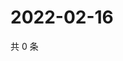 # 2022-02-16

共 0 条

<!-- BEGIN WEIBO -->
<!-- 最后更新时间 Wed Feb 16 2022 03:11:31 GMT+0800 (China Standard Time) -->

<!-- END WEIBO -->
